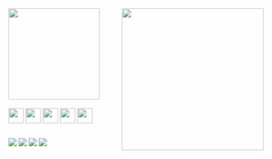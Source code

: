 <div>
<img height="180em" src="https://github-readme-stats.vercel.app/api/top-langs/?username=xeyay&layout=compact&langs_count=7&theme=tokyonight"/>
   <img align="right" src="https://gfycat.com/mealyappropriateatlanticbluetang" height="280">
</div>
<div style="display: "><br>
  <img align="center" alt="" height="30" <img src="https://img.shields.io/badge/HTML5-E34F26?style=for-the-badge&logo=html5&logoColor=white" />
  <img align="center" alt="" height="30" <img src="https://img.shields.io/badge/CSS3-1572B6?style=for-the-badge&logo=css3&logoColor=white" />
  <img align="center" alt="" height="30" <img src="https://img.shields.io/badge/C%23-239120?style=for-the-badge&logo=c-sharp&logoColor=white" /> 
  <img align="center" alt="" height="30" <img src="https://img.shields.io/badge/C%2B%2B-00599C?style=for-the-badge&logo=c%2B%2B&logoColor=white" />
  <img align="center" alt="" height="30" <img src="https://img.shields.io/badge/Lua-2C2D72?style=for-the-badge&logo=lua&logoColor=white" />
</div>
  
  ##
 
<div> 
   <a href="" target="_blank"><img src="https://img.shields.io/badge/Discord-7289DA?style=for-the-badge&logo=discord&logoColor=white" target="_blank"></a>
  <a href="https://www.instagram.com/florxey/" target="_blank"><img src="https://img.shields.io/badge/-Instagram-%23E4405F?style=for-the-badge&logo=instagram&logoColor=white" target="_blank"></a>
    <a href="https://open.spotify.com/user/4spjxfkdes4qre4gj6v003pbq?si=f33e9e3546504ccb&nd=1" target="_blank"><img src="https://img.shields.io/badge/Spotify-1ED760?&style=for-the-badge&logo=spotify&logoColor=white"></a>
      <a href="https://tiktok.com/@proibir" target="_blank"><img src="https://img.shields.io/badge/TikTok-000000?style=for-the-badge&logo=tiktok&logoColor=white"></a>
  
</div>
